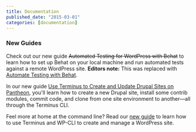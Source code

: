 ```yaml
---
title: Documentation
published_date: "2015-03-01"
categories: [documentation]
---
```

### New Guides

Check out our new guide <strike>Automated Testing for WordPress with Behat</strike> to learn how to set up Behat on your local machine and run automated tests against a remote WordPress site. **Editors note:** This was replaced with [Automate Testing with Behat](/guides/behat).

In our new guide [Use Terminus to Create and Update Drupal Sites on Pantheon](/guides/terminus-drupal-site-management), you'll learn how to create a new Drupal site, install some contrib modules, commit code, and clone from one site environment to another—all through the Terminus CLI.

Feel more at home at the command line? Read our [new guide](/guides/wp-cli) to learn how to use Terminus and WP-CLI to create and manage a WordPress site.
